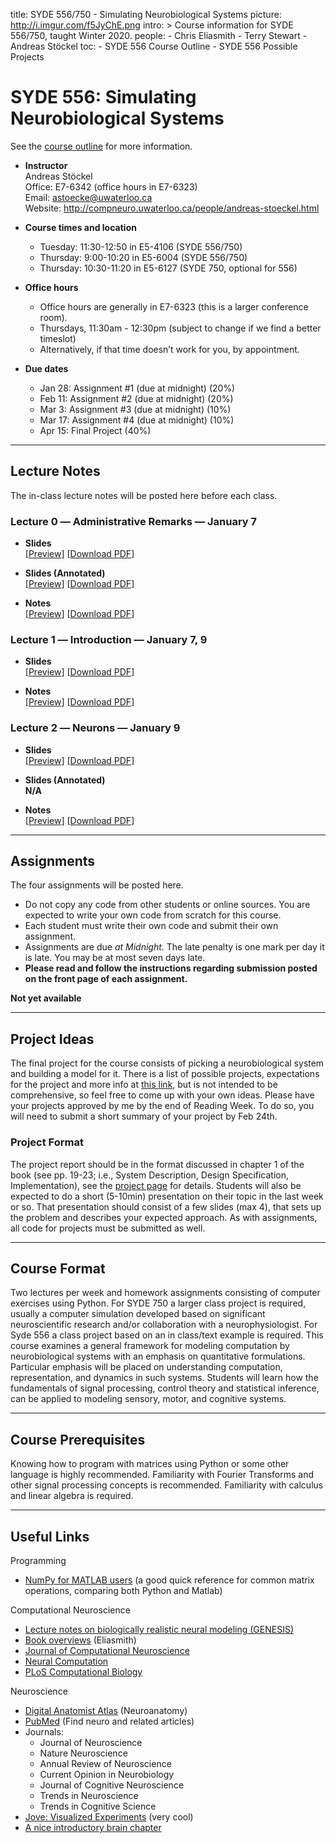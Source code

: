 title: SYDE 556/750 - Simulating Neurobiological Systems
picture: http://i.imgur.com/f5JyChE.png
intro: >
    Course information for SYDE 556/750, taught Winter 2020.
people:
    - Chris Eliasmith
    - Terry Stewart
    - Andreas Stöckel
toc:
    - SYDE 556 Course Outline
    - SYDE 556 Possible Projects

#  SYDE 556: Simulating Neurobiological Systems

See the [course outline](/courses/syde-750/syde-556-course-outline.html) for more information.

-   **Instructor**  
    Andreas Stöckel  
    Office: E7-6342 (office hours in E7-6323)  
    Email: [astoecke@uwaterloo.ca](astoecke@uwaterloo.ca)  
    Website:
    <http://compneuro.uwaterloo.ca/people/andreas-stoeckel.html>

-   **Course times and location**
    -   Tuesday: 11:30-12:50 in E5-4106 (SYDE 556/750)
    -   Thursday: 9:00-10:20 in E5-6004 (SYDE 556/750)
    -   Thursday: 10:30-11:20 in E5-6127 (SYDE 750, optional for 556)

-   **Office hours**
    -   Office hours are generally in E7-6323 (this is a larger
        conference room).
    -   Thursdays, 11:30am - 12:30pm (subject to change if we find a better timeslot)
    -   Alternatively, if that time doesn’t work for you, by
        appointment.

-   **Due dates**
    * Jan 28: Assignment #1 (due at midnight) (20%)
    * Feb 11: Assignment #2 (due at midnight) (20%) 
    * Mar 3: Assignment #3 (due at midnight) (10%)
    * Mar 17: Assignment #4 (due at midnight) (10%)
    * Apr 15: Final Project (40%)


* * *

## Lecture Notes

The in-class lecture notes will be posted here before each class.

### Lecture 0 ― Administrative Remarks ― January 7

-   **Slides**  
    [[Preview](https://github.com/astoeckel/syde556-w20/blob/master/lectures/lecture_00/syde556_lecture_00_slides_distr.pdf)]
    [[Download PDF](https://github.com/astoeckel/syde556-w20/raw/master/lectures/lecture_00/syde556_lecture_00_slides_distr.pdf)]

-   **Slides (Annotated)**  
    [[Preview](https://github.com/astoeckel/syde556-w20/blob/master/lectures/lecture_00/syde556_lecture_00_slides_annotated.pdf)]
    [[Download PDF](https://github.com/astoeckel/syde556-w20/raw/master/lectures/lecture_00/syde556_lecture_00_slides_annotated.pdf)]

-   **Notes**  
    [[Preview](https://github.com/astoeckel/syde556-w20/blob/master/lectures/lecture_00/syde556_lecture_00_notes.pdf)]
    [[Download PDF](https://github.com/astoeckel/syde556-w20/raw/master/lectures/lecture_00/syde556_lecture_00_notes.pdf)]

### Lecture 1 ― Introduction ― January 7, 9

-   **Slides**  
    [[Preview](https://github.com/astoeckel/syde556-w20/blob/master/lectures/lecture_01/syde556_lecture_01_slides_distr.pdf)]
    [[Download PDF](https://github.com/astoeckel/syde556-w20/raw/master/lectures/lecture_01/syde556_lecture_01_slides_distr.pdf)]

-   **Notes**  
    [[Preview](https://github.com/astoeckel/syde556-w20/blob/master/lectures/lecture_01/syde556_lecture_01_notes.pdf)]
    [[Download PDF](https://github.com/astoeckel/syde556-w20/raw/master/lectures/lecture_01/syde556_lecture_01_notes.pdf)]

### Lecture 2 ― Neurons ― January 9

-   **Slides**  
    [[Preview](https://github.com/astoeckel/syde556-w20/blob/master/lectures/lecture_02/syde556_lecture_02_slides_distr.pdf)]
    [[Download PDF](https://github.com/astoeckel/syde556-w20/raw/master/lectures/lecture_02/syde556_lecture_02_slides_distr.pdf)]

-   **Slides (Annotated)**  
    **N/A**

-   **Notes**  
    [[Preview](https://github.com/astoeckel/syde556-w20/blob/master/lectures/lecture_02/syde556_lecture_02_notes.pdf)]
    [[Download PDF](https://github.com/astoeckel/syde556-w20/raw/master/lectures/lecture_02/syde556_lecture_02_notes.pdf)]


* * *

##  Assignments

The four assignments will be posted here.

 * Do not copy any code from other students or online sources.  You are expected to write your own code from scratch for this course.
 * Each student must write their own code and submit their own assignment.
 * Assignments are due _at Midnight_.  The late penalty is one mark per day it is late. You may be at most seven days late.
 * **Please read and follow the instructions regarding submission posted on the front page of each assignment.**
 
**Not yet available**
  
* * *

## Project Ideas

The final project for the course consists of picking a neurobiological system and
building a model for it.  There is a list of possible projects, expectations for the project and more info at [this link](http://compneuro.uwaterloo.ca/courses/syde-750/syde-556-possible-projects.html),
but is not intended to be comprehensive, so feel free to come up with your own ideas.
Please have your projects approved by me by the end of Reading Week.  To do so, you will need to submit a short summary of your project by Feb 24th.

### Project Format

The project report should be in the format discussed in chapter 1 of the book
(see pp. 19-23; i.e., System Description, Design Specification,
Implementation), see the [project page](http://compneuro.uwaterloo.ca/courses/syde-750/syde-556-possible-projects.html) for details. 
Students will also be expected to do a short (5-10min)
presentation on their topic in the last week or so.  That presentation should consist of a few slides (max 4), that sets up the problem and describes your expected approach. As with assignments, all code for projects must be submitted as well.

* * *

## Course Format

Two lectures per week and homework assignments consisting of computer
exercises using Python. For SYDE 750 a larger class project is required, usually a
computer simulation developed based on significant neuroscientific research
and/or collaboration with a neurophysiologist. For Syde 556 a class project
based on an in class/text example is required. This course examines a general
framework for modeling computation by neurobiological systems with an emphasis
on quantitative formulations. Particular emphasis will be placed on
understanding computation, representation, and dynamics in such systems.
Students will learn how the fundamentals of signal processing, control theory
and statistical inference, can be applied to modeling sensory, motor, and
cognitive systems.

* * *

## Course Prerequisites

Knowing how to program with matrices using Python or some other language is highly 
recommended. Familiarity with Fourier Transforms and other signal processing concepts is recommended.
Familiarity with calculus and linear algebra is required.

* * *

## Useful Links

Programming

* [NumPy for MATLAB users](https://docs.scipy.org/doc/numpy-1.15.0/user/numpy-for-matlab-users.html) (a good quick reference for common matrix operations, comparing both Python and Matlab)

Computational Neuroscience

* [Lecture notes on biologically realistic neural modeling (GENESIS) ](http://www.genesis-sim.org/GENESIS/)
* [Book overviews](/research/theoretical-neuroscience/comments-on-theoretical-neuroscience-books.html) (Eliasmith)
* [Journal of Computational Neuroscience](https://sfx.scholarsportal.info/waterloo?ctx_ver=Z39.88-2004&ctx_enc=info:ofi/enc:UTF-8&ctx_tim=2019-01-08T14%3A03%3A43IST&url_ver=Z39.88-2004&url_ctx_fmt=infofi/fmt:kev:mtx:ctx&rfr_id=info:sid/primo.exlibrisgroup.com:primo3-Journal-vtug&rft_val_fmt=info:ofi/fmt:kev:mtx:journal&rft.genre=&rft.atitle=&rft.jtitle=Journal%20of%20computational%20neuroscience&rft.btitle=&rft.aulast=&rft.auinit=&rft.auinit1=&rft.auinitm=&rft.ausuffix=&rft.au=&rft.aucorp=&rft.volume=&rft.issue=&rft.part=&rft.quarter=&rft.ssn=&rft.spage=&rft.epage=&rft.pages=&rft.artnum=&rft.issn=0929-5313&rft.eissn=&rft.isbn=&rft.sici=&rft.coden=&rft_id=info:doi/&rft.object_id=&svc_val_fmt=info:ofi/fmt:kev:mtx:sch_svc&rft.eisbn=&rft_dat=%3Cvtug%3E3297598%3C/vtug%3E%3Cgrp_id%3E646505283%3C/grp_id%3E%3Coa%3E%3C/oa%3E%3Curl%3E%3C/url%3E&rft_id=info:oai/&req.language=eng&rft_pqid=)
* [Neural Computation](https://primo.tug-libraries.on.ca/primo_library/libweb/action/dlDisplay.do?docId=dedupmrg406056967&institution=WATERLOO&vid=WATERLOO&search_scope=books_tab&onCampus=false&indx=1&bulkSize=2&dym=true&highlight=true&lang=eng&group=GUEST&query=any,contains,neural%20computation%20journal)
* [PLoS Computational Biology](https://journals.plos.org/ploscompbiol/)

Neuroscience

* [Digital Anatomist Atlas](http://www9.biostr.washington.edu/da.html) (Neuroanatomy)
* [PubMed](http://www.ncbi.nlm.nih.gov/entrez/query.fcgi) (Find neuro and related articles)
* Journals:
    * Journal of Neuroscience
    * Nature Neuroscience
    * Annual Review of Neuroscience
    * Current Opinion in Neurobiology
    * Journal of Cognitive Neuroscience
    * Trends in Neuroscience
    * Trends in Cognitive Science
* [Jove: Visualized Experiments](http://www.jove.com/index/browse.stp?Tag=Neuroscience&sn=BID21) (very cool)
* [A nice introductory brain chapter](http://williamcalvin.com/bk7/bk7ch6.htm)
